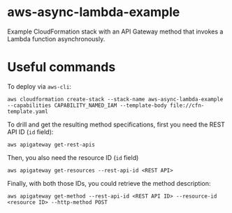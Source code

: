 # aws-async-lambda-example

Example CloudFormation stack with an API Gateway method that invokes a Lambda function asynchronously.

# Useful commands

To deploy via `aws-cli`:

    aws cloudformation create-stack --stack-name aws-async-lambda-example --capabilities CAPABILITY_NAMED_IAM --template-body file://cfn-template.yaml

To drill and get the resulting method specifications, first you need the REST API ID (`id` field):

    aws apigateway get-rest-apis

Then, you also need the resource ID (`id` field)

    aws apigateway get-resources --rest-api-id <REST API>

Finally, with both those IDs, you could retrieve the method description:

    aws apigateway get-method --rest-api-id <REST API ID> --resource-id <resource ID> --http-method POST
